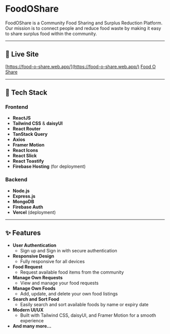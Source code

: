 # FoodOShare

FoodOShare is a Community Food Sharing and Surplus Reduction Platform. Our mission is to connect people and reduce food waste by making it easy to share surplus food within the community.

---

## 🚀 Live Site

[https://food-o-share.web.app/](https://food-o-share.web.app/)
<a href="https://food-o-share.web.app/" target="_blank">Food O Share</a>

---

## 🚀 Tech Stack

### Frontend
- **ReactJS**
- **Tailwind CSS** & **daisyUI**
- **React Router**
- **TanStack Query**
- **Axios**
- **Framer Motion**
- **React Icons**
- **React Slick**
- **React Toastify**
- **Firebase Hosting** (for deployment)

### Backend
- **Node.js**
- **Express.js**
- **MongoDB**
- **Firebase Auth**
- **Vercel** (deployment)

---

## ✨ Features

- **User Authentication**
  - Sign up and Sign in with secure authentication
- **Responsive Design**
  - Fully responsive for all devices
- **Food Request**
  - Request available food items from the community
- **Manage Own Requests**
  - View and manage your food requests
- **Manage Own Foods**
  - Add, update, and delete your own food listings
- **Search and Sort Food**
  - Easily search and sort available foods by name or expiry date
- **Modern UI/UX**
  - Built with Tailwind CSS, daisyUI, and Framer Motion for a smooth experience
- **And many more...**

